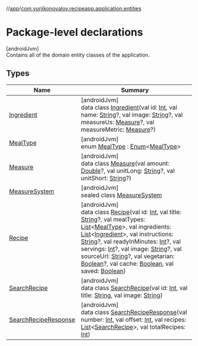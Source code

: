 //[app](../../index.md)/[com.yuriikonovalov.recipeapp.application.entities](index.md)

# Package-level declarations

[androidJvm]\
Contains all of the domain entity classes of the application.

## Types

| Name | Summary |
|---|---|
| [Ingredient](-ingredient/index.md) | [androidJvm]<br>data class [Ingredient](-ingredient/index.md)(val id: [Int](https://kotlinlang.org/api/latest/jvm/stdlib/kotlin/-int/index.html), val name: [String](https://kotlinlang.org/api/latest/jvm/stdlib/kotlin/-string/index.html)?, val image: [String](https://kotlinlang.org/api/latest/jvm/stdlib/kotlin/-string/index.html)?, val measureUs: [Measure](-measure/index.md)?, val measureMetric: [Measure](-measure/index.md)?) |
| [MealType](-meal-type/index.md) | [androidJvm]<br>enum [MealType](-meal-type/index.md) : [Enum](https://kotlinlang.org/api/latest/jvm/stdlib/kotlin/-enum/index.html)&lt;[MealType](-meal-type/index.md)&gt; |
| [Measure](-measure/index.md) | [androidJvm]<br>data class [Measure](-measure/index.md)(val amount: [Double](https://kotlinlang.org/api/latest/jvm/stdlib/kotlin/-double/index.html)?, val unitLong: [String](https://kotlinlang.org/api/latest/jvm/stdlib/kotlin/-string/index.html)?, val unitShort: [String](https://kotlinlang.org/api/latest/jvm/stdlib/kotlin/-string/index.html)?) |
| [MeasureSystem](-measure-system/index.md) | [androidJvm]<br>sealed class [MeasureSystem](-measure-system/index.md) |
| [Recipe](-recipe/index.md) | [androidJvm]<br>data class [Recipe](-recipe/index.md)(val id: [Int](https://kotlinlang.org/api/latest/jvm/stdlib/kotlin/-int/index.html), val title: [String](https://kotlinlang.org/api/latest/jvm/stdlib/kotlin/-string/index.html)?, val mealTypes: [List](https://kotlinlang.org/api/latest/jvm/stdlib/kotlin.collections/-list/index.html)&lt;[MealType](-meal-type/index.md)&gt;, val ingredients: [List](https://kotlinlang.org/api/latest/jvm/stdlib/kotlin.collections/-list/index.html)&lt;[Ingredient](-ingredient/index.md)&gt;, val instructions: [String](https://kotlinlang.org/api/latest/jvm/stdlib/kotlin/-string/index.html)?, val readyInMinutes: [Int](https://kotlinlang.org/api/latest/jvm/stdlib/kotlin/-int/index.html)?, val servings: [Int](https://kotlinlang.org/api/latest/jvm/stdlib/kotlin/-int/index.html)?, val image: [String](https://kotlinlang.org/api/latest/jvm/stdlib/kotlin/-string/index.html)?, val sourceUrl: [String](https://kotlinlang.org/api/latest/jvm/stdlib/kotlin/-string/index.html)?, val vegetarian: [Boolean](https://kotlinlang.org/api/latest/jvm/stdlib/kotlin/-boolean/index.html)?, val cache: [Boolean](https://kotlinlang.org/api/latest/jvm/stdlib/kotlin/-boolean/index.html), val saved: [Boolean](https://kotlinlang.org/api/latest/jvm/stdlib/kotlin/-boolean/index.html)) |
| [SearchRecipe](-search-recipe/index.md) | [androidJvm]<br>data class [SearchRecipe](-search-recipe/index.md)(val id: [Int](https://kotlinlang.org/api/latest/jvm/stdlib/kotlin/-int/index.html), val title: [String](https://kotlinlang.org/api/latest/jvm/stdlib/kotlin/-string/index.html), val image: [String](https://kotlinlang.org/api/latest/jvm/stdlib/kotlin/-string/index.html)) |
| [SearchRecipeResponse](-search-recipe-response/index.md) | [androidJvm]<br>data class [SearchRecipeResponse](-search-recipe-response/index.md)(val number: [Int](https://kotlinlang.org/api/latest/jvm/stdlib/kotlin/-int/index.html), val offset: [Int](https://kotlinlang.org/api/latest/jvm/stdlib/kotlin/-int/index.html), val recipes: [List](https://kotlinlang.org/api/latest/jvm/stdlib/kotlin.collections/-list/index.html)&lt;[SearchRecipe](-search-recipe/index.md)&gt;, val totalRecipes: [Int](https://kotlinlang.org/api/latest/jvm/stdlib/kotlin/-int/index.html)) |
